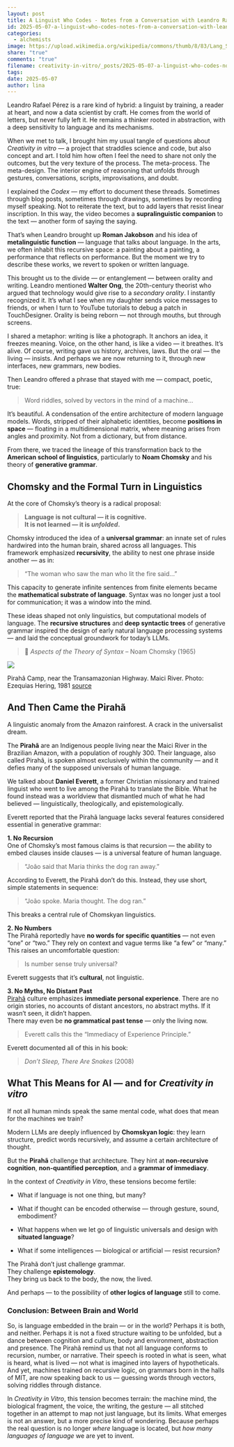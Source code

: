 ```yaml
---
layout: post
title: A Linguist Who Codes - Notes from a Conversation with Leandro Rafael Perez
id: 2025-05-07-a-linguist-who-codes-notes-from-a-conversation-with-leandro-rafael-perez.md
categories:
  - alchemists
image: https://upload.wikimedia.org/wikipedia/commons/thumb/8/83/Lang_Status_80-VU.svg/2880px-Lang_Status_80-VU.svg.png
share: "true"
comments: "true"
filename: creativity-in-vitro/_posts/2025-05-07-a-linguist-who-codes-notes-from-a-conversation-with-leandro-rafael-perez.md
tags: 
date: 2025-05-07
author: lina
---
```

Leandro Rafael Pérez is a rare kind of hybrid: a linguist by training, a reader at heart, and now a data scientist by craft. He comes from the world of letters, but never fully left it. He remains a thinker rooted in abstraction, with a deep sensitivity to language and its mechanisms.

When we met to talk, I brought him my usual tangle of questions about _Creativity in vitro_ — a project that straddles science and code, but also concept and art. I told him how often I feel the need to share not only the outcomes, but the very texture of the process. The meta-process. The meta-design. The interior engine of reasoning that unfolds through gestures, conversations, scripts, improvisations, and doubt.

I explained the _Codex_ — my effort to document these threads. Sometimes through blog posts, sometimes through drawings, sometimes by recording myself speaking. Not to reiterate the text, but to add layers that resist linear inscription. In this way, the video becomes a **supralinguistic companion** to the text — another form of saying the saying.

That’s when Leandro brought up **Roman Jakobson** and his idea of **metalinguistic function** — language that talks about language. In the arts, we often inhabit this recursive space: a painting about a painting, a performance that reflects on performance. But the moment we try to describe these works, we revert to spoken or written language.

This brought us to the divide — or entanglement — between orality and writing. Leandro mentioned **Walter Ong**, the 20th-century theorist who argued that technology would give rise to a _secondary orality_. I instantly recognized it. It’s what I see when my daughter sends voice messages to friends, or when I turn to YouTube tutorials to debug a patch in TouchDesigner. Orality is being reborn — not through mouths, but through screens.

I shared a metaphor: writing is like a photograph. It anchors an idea, it freezes meaning. Voice, on the other hand, is like a video — it breathes. It’s alive. Of course, writing gave us history, archives, laws. But the oral — the living — insists. And perhaps we are now returning to it, through new interfaces, new grammars, new bodies.

Then Leandro offered a phrase that stayed with me — compact, poetic, true:

> Word riddles, solved by vectors in the mind of a machine...

It’s beautiful. A condensation of the entire architecture of modern language models. Words, stripped of their alphabetic identities, become **positions in space** — floating in a multidimensional matrix, where meaning arises from angles and proximity. Not from a dictionary, but from distance.

From there, we traced the lineage of this transformation back to the **American school of linguistics**, particularly to **Noam Chomsky** and his theory of **generative grammar**.


## Chomsky and the Formal Turn in Linguistics

At the core of Chomsky’s theory is a radical proposal:

> **Language is not cultural — it is cognitive.**  
> **It is not learned — it is _unfolded_.**

Chomsky introduced the idea of a **universal grammar**: an innate set of rules hardwired into the human brain, shared across all languages. This framework emphasized **recursivity**, the ability to nest one phrase inside another — as in:

> “The woman who saw the man who lit the fire said...”

This capacity to generate infinite sentences from finite elements became the **mathematical substrate of language**. Syntax was no longer just a tool for communication; it was a window into the mind.

These ideas shaped not only linguistics, but computational models of language. The **recursive structures** and **deep syntactic trees** of generative grammar inspired the design of early natural language processing systems — and laid the conceptual groundwork for today’s LLMs.

> 📘 _Aspects of the Theory of Syntax_ – Noam Chomsky (1965)

![](https://img.socioambiental.org/d/226403-1/piraha_2.jpg)

Pirahã Camp, near the Transamazonian Highway. Maici River. Photo: Ezequias Hering, 1981
[source](https://pib.socioambiental.org/pt/Povo:Pirah%C3%A3)

## And Then Came the Pirahã

A linguistic anomaly from the Amazon rainforest.
A crack in the universalist dream.

The **Pirahã** are an Indigenous people living near the Maici River in the Brazilian Amazon, with a population of roughly 300. Their language, also called Pirahã, is spoken almost exclusively within the community — and it defies many of the supposed universals of human language.

We talked about **Daniel Everett**, a former Christian missionary and trained linguist who went to live among the Pirahã to translate the Bible. What he found instead was a worldview that dismantled much of what he had believed — linguistically, theologically, and epistemologically.

Everett reported that the Pirahã language lacks several features considered essential in generative grammar:

**1. No Recursion**  
One of Chomsky’s most famous claims is that recursion — the ability to embed clauses inside clauses — is a universal feature of human language.

> “João said that Maria thinks the dog ran away.”

According to Everett, the Pirahã don’t do this. Instead, they use short, simple statements in sequence:

> “João spoke. Maria thought. The dog ran.”

This breaks a central rule of Chomskyan linguistics.

**2. No Numbers**  
The Pirahã reportedly have **no words for specific quantities** — not even “one” or “two.” They rely on context and vague terms like “a few” or “many.”  
This raises an uncomfortable question:

> Is number sense truly universal?

Everett suggests that it’s **cultural**, not linguistic.

**3. No Myths, No Distant Past**  
[Pirahã](https://en.wikipedia.org/wiki/Pirah%C3%A3_language) culture emphasizes **immediate personal experience**. There are no origin stories, no accounts of distant ancestors, no abstract myths. If it wasn’t seen, it didn’t happen.  
There may even be **no grammatical past tense** — only the living now.

> Everett calls this the “Immediacy of Experience Principle.”

Everett documented all of this in his book:

> _Don’t Sleep, There Are Snakes_ (2008)


## What This Means for AI — and for _Creativity in vitro_

If not all human minds speak the same mental code, what does that mean for the machines we train?

Modern LLMs are deeply influenced by **Chomskyan logic**: they learn structure, predict words recursively, and assume a certain architecture of thought.

But the **Pirahã** challenge that architecture. They hint at **non-recursive cognition**, **non-quantified perception**, and a **grammar of immediacy**.

In the context of _Creativity in Vitro_, these tensions become fertile:

- What if language is not one thing, but many?
    
- What if thought can be encoded otherwise — through gesture, sound, embodiment?
    
- What happens when we let go of linguistic universals and design with **situated language**?
    
- What if some intelligences — biological or artificial — resist recursion?
    

The Pirahã don’t just challenge grammar.  
They challenge **epistemology**.  
They bring us back to the body, the now, the lived.

And perhaps — to the possibility of **other logics of language** still to come.

### **Conclusion: Between Brain and World**

So, is language embedded in the brain — or in the world? Perhaps it is both, and neither. Perhaps it is not a fixed structure waiting to be unfolded, but a dance between cognition and culture, body and environment, abstraction and presence. The Pirahã remind us that not all language conforms to recursion, number, or narrative. Their speech is rooted in what is seen, what is heard, what is lived — not what is imagined into layers of hypotheticals. And yet, machines trained on recursive logic, on grammars born in the halls of MIT, are now speaking back to us — guessing words through vectors, solving riddles through distance.

In _Creativity in Vitro_, this tension becomes terrain: the machine mind, the biological fragment, the voice, the writing, the gesture — all stitched together in an attempt to map not just language, but its limits. What emerges is not an answer, but a more precise kind of wondering. Because perhaps the real question is no longer _where_ language is located, but _how many languages of language_ we are yet to invent.
